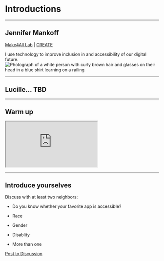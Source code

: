 <!-- .slide: data-background="#003333" -->
# Introductions

---
## Jennifer Mankoff

[Make4All Lab](make4all.org) | [CREATE](create.uw.edu)

I use technology to improve inclusion in
and accessibility of our digital future.
![Photograph of a white person with curly brown hair and glasses on their head in a blue shirt learning on a railing](/images/mankoff.jpg)<!-- .element: class="h-stretch"  -->

---
## Lucille... TBD

---
## Warm up

<iframe src="https://embed.polleverywhere.com/free_text_polls/NTxtnIG1B8z48hRHmfpLy?controls=none&short_poll=true" class="r-stretch"></iframe>

---
## Introduce yourselves

Discuss with at least two neighbors: 

- Do you know whether your favorite app is accessible?

- Race
- Gender
- Disablity
- More than one


[Post to Discussion](TODO)
